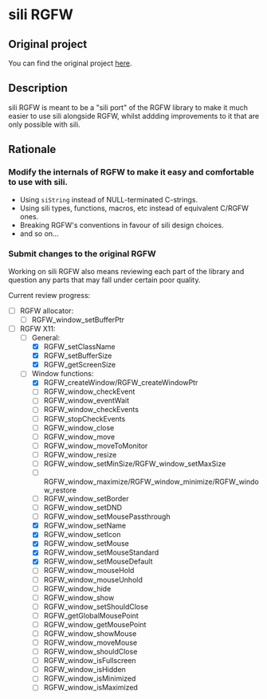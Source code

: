 # sili RGFW
## Original project
You can find the original project [here](https://github.com/ColleagueRiley/RGFW).

## Description
sili RGFW is meant to be a "sili port" of the RGFW library to make it much easier 
to use sili alongside RGFW, whilst addding improvements to it that are only possible 
with sili.

## Rationale
### Modify the internals of RGFW to make it easy and comfortable to use with sili.
- Using `siString` instead of NULL-terminated C-strings.
- Using sili types, functions, macros, etc instead of equivalent C/RGFW ones.
- Breaking RGFW's conventions in favour of sili design choices.
- and so on...

### Submit changes to the original RGFW
Working on sili RGFW also means reviewing each part of the library and question 
any parts that may fall under certain poor quality.

Current review progress:
- [ ] RGFW allocator:
    - [ ] RGFW_window_setBufferPtr
- [ ] RGFW X11:
    - [ ] General:
        - [x] RGFW_setClassName
        - [x] RGFW_setBufferSize
        - [x] RGFW_getScreenSize
    - [ ] Window functions:
        - [x] RGFW_createWindow/RGFW_createWindowPtr
        - [ ] RGFW_window_checkEvent
        - [ ] RGFW_window_eventWait
        - [ ] RGFW_window_checkEvents
        - [ ] RGFW_stopCheckEvents
        - [ ] RGFW_window_close
        - [ ] RGFW_window_move
        - [ ] RGFW_window_moveToMonitor
        - [ ] RGFW_window_resize
        - [ ] RGFW_window_setMinSize/RGFW_window_setMaxSize
        - [ ] RGFW_window_maximize/RGFW_window_minimize/RGFW_window_restore
        - [ ] RGFW_window_setBorder
        - [ ] RGFW_window_setDND
        - [ ] RGFW_window_setMousePassthrough
        - [x] RGFW_window_setName
        - [x] RGFW_window_setIcon
        - [x] RGFW_window_setMouse
        - [x] RGFW_window_setMouseStandard
        - [x] RGFW_window_setMouseDefault 
        - [ ] RGFW_window_mouseHold
        - [ ] RGFW_window_mouseUnhold
        - [ ] RGFW_window_hide
        - [ ] RGFW_window_show
        - [ ] RGFW_window_setShouldClose
        - [ ] RGFW_getGlobalMousePoint
        - [ ] RGFW_window_getMousePoint
        - [ ] RGFW_window_showMouse
        - [ ] RGFW_window_moveMouse
        - [ ] RGFW_window_shouldClose
        - [ ] RGFW_window_isFullscreen 
        - [ ] RGFW_window_isHidden
        - [ ] RGFW_window_isMinimized
        - [ ] RGFW_window_isMaximized
